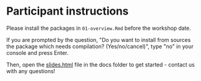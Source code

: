 # Participant instructions

Please install the packages in `01-overview.Rmd` before the workshop date.

If you are prompted by the question, "Do you want to install from sources the package which needs compilation? (Yes/no/cancel)", type "no" in your console and press Enter.

Then, open the [slides.html](https://dlab-berkeley.github.io/Machine-Learning-in-R/slides.html#1) file in the docs folder to get started - contact us with any questions!
